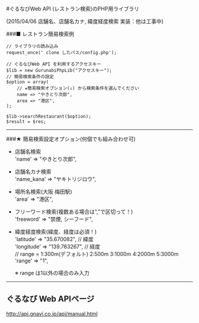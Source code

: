 #ぐるなびWeb API (レストラン検索)のPHP用ライブラリ

(2015/04/06 店舗名、店舗名カナ, 緯度経度検索 実装：他は工事中)

###■ レストラン簡易検索例  
    
    // ライブラリの読み込み  
    request_once(' clone したパス/config.php');  
    
    // ぐるなびWeb API を利用するアクセスキー  
    $lib = new GurunabiPhpLib("アクセスキー");  
    // 簡易検索条件の設定  
    $option = array(  
        // ★簡易検索オプション(↓) から検索条件を選んでください  
        name => "やきとり次郎",  
        area => "港区",  
    );  
    
    $lib->searchRestaurant($option);  
    $result = $res;  


-----------------------------------------------------------

###★ 簡易検索設定オプション(何個でも組み合わせ可)
 - 店舗名検索  
    'name' => "やきとり次郎",

 - 店舗名カナ検索  
    'name_kana' => "ヤキトリジロウ",

 - 場所名検索(大阪 梅田駅)  
    'area' => "港区",

 - フリーワード検索(複数ある場合は","で区切って！)  
    'freeword' => "禁煙, シーフード",

 - 緯度経度検索(緯度、経度は必須！)  
    'latitude'  => "35.670082",  // 緯度  
    'longitude' => "139.763267", // 経度  
    // range = 1:300m(デフォルト) 2:500m  3:1000m  4:2000m  5:3000m  
    'range'     => "1",

    ※ range は1以外の場合のみ入力

-----------------------------------------------------------

## ぐるなび Web APIページ
<http://api.gnavi.co.jp/api/manual.html>
